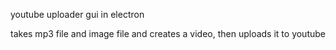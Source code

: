 youtube uploader gui in electron

takes mp3 file and image file and creates a video, then uploads it to youtube
